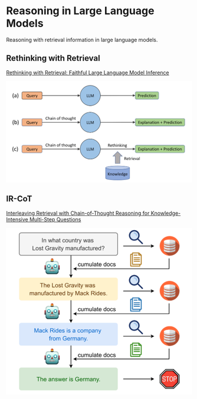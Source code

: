 # Reasoning in Large Language Models
Reasoning with retrieval information in large language models.


## Rethinking with Retrieval
[Rethinking with Retrieval: Faithful Large Language Model Inference](https://arxiv.org/abs/2301.00303)

![alt text](image.png)



## IR-CoT
[Interleaving Retrieval with Chain-of-Thought Reasoning for Knowledge-Intensive Multi-Step Questions](https://arxiv.org/abs/2212.10509)

![alt text](image-1.png)
